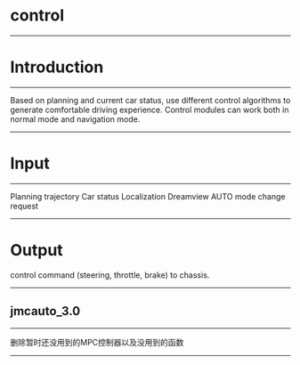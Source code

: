 # control
*******

# Introduction
******
  Based on planning and current car status, use different control algorithms to
  generate comfortable driving experience. Control modules can work both in normal mode and navigation mode.

******

# Input

******
  Planning trajectory
  Car status
  Localization
  Dreamview AUTO mode change request
******
# Output
  control command (steering, throttle, brake) to chassis.
*******
## jmcauto_3.0
*******
删除暂时还没用到的MPC控制器以及没用到的函数
*******
